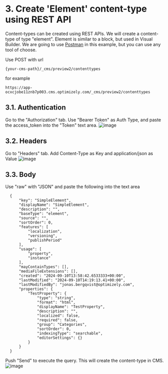 # 3. Create 'Element' content-type using REST API
Content-types can be created using REST APIs. We will create a content-type of type "element". Element is similar to a block, but used in Visual Builder. We are going to use [Postman](https://www.postman.com/downloads/) in this example, but you can use any tool of choose.

Use POST with url

    {your-cms-path}/_cms/preview2/contenttypes
    
for example

    https://app-ocxcjobe11znb7p003.cms.optimizely.com/_cms/preview2/contenttypes

## 3.1. Authentication
Go to the "Authorization" tab. Use "Bearer Token" as Auth Type, and paste the access_token into the "Token" text area.
![image](https://github.com/user-attachments/assets/385c3988-69a4-402e-b921-c7ac840924a6)

## 3.2. Headers
Go to "Headers" tab. Add Content-Type as Key and application/json as Value
![image](https://github.com/user-attachments/assets/9e029390-78b5-4004-9419-753b4e481312)

## 3.3. Body
Use "raw" with "JSON" and paste the following into the text area

      {
          "key": "SimpleElement",
          "displayName": "SimpleElement",
          "description": "",
          "baseType": "element",
          "source": "",
          "sortOrder": 0,
          "features": [
              "localization",
              "versioning",
              "publishPeriod"
          ],
          "usage": [
              "property",
              "instance"
          ],
          "mayContainTypes": [],
          "mediaFileExtensions": [],
          "created": "2024-09-10T13:58:42.6533333+00:00",
          "lastModified": "2024-09-10T14:19:13.41+00:00",
          "lastModifiedBy": "jonas.bergqvist@optimizely.com",
          "properties": {
              "TestProperty": {
                  "type": "string",
                  "format": "html",
                  "displayName": "TestProperty",
                  "description": "",
                  "localized": false,
                  "required": false,
                  "group": "Categories",
                  "sortOrder": 0,
                  "indexingType": "searchable",
                  "editorSettings": {}
              }
          }
      }

Push "Send" to execute the query. This will create the content-type in CMS.
![image](https://github.com/user-attachments/assets/7081f17d-6d97-4d3e-b4de-49d9f20cdfc9)
